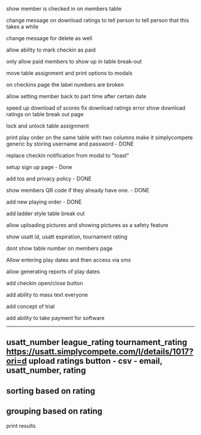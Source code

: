 show member is checked in on members table

change message on download ratings to tell person to tell person that this takes a while

change message for delete as well

allow ability to mark checkin as paid


only allow paid members to show up in table break-out

move table assignment and print options to modals

on checkins page the label numbers are broken

allow setting member back to part time after certain date

speed up download of scores
fix download ratings error
show download ratings on table break out page

lock and unlock table assignment

print play order on the same table with two columns
make it simplycompete generic by storing username and password - DONE

replace checkin notification from modal to "toast"

setup sign up page - Done

add tos and privacy policy - DONE

show members QR code if they already have one. - DONE

add new playing order - DONE

add ladder style table break out

allow uploading pictures and showing pictures as a safety feature

show usatt id, usatt expiration, tournament rating

dont show table number on members page

Allow entering play dates and then access via sms

allow generating reports of play dates

add checkin open/close button

add ability to mass text everyone

add concept of trial

add ability to take payment for software

---
usatt_number
league_rating
tournament_rating
https://usatt.simplycompete.com/l/details/1017?ori=d
upload ratings button - csv - email, usatt_number, rating
---
sorting based on rating
--- 
grouping based on rating
---
print results

